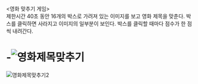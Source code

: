 
<영화 맞추기 게임>\
제한시간 40초 동안 16개의 박스로 가려져 있는 이미지를 보고 영화 제목을 맞춘다.
박스를 클릭하면 사라지고 이미지의 일부분이 보인다. 
박스를 클릭할 때마다 점수가 한 점씩 내려간다.

# -![영화제목맞추기](https://user-images.githubusercontent.com/87266522/137592288-4c59b70f-48b8-4864-90b7-de1fe764e932.PNG)
![영화제목맞추기2](https://user-images.githubusercontent.com/87266522/137592290-6f9eb24e-ee8d-4933-9369-930a96546242.PNG)
